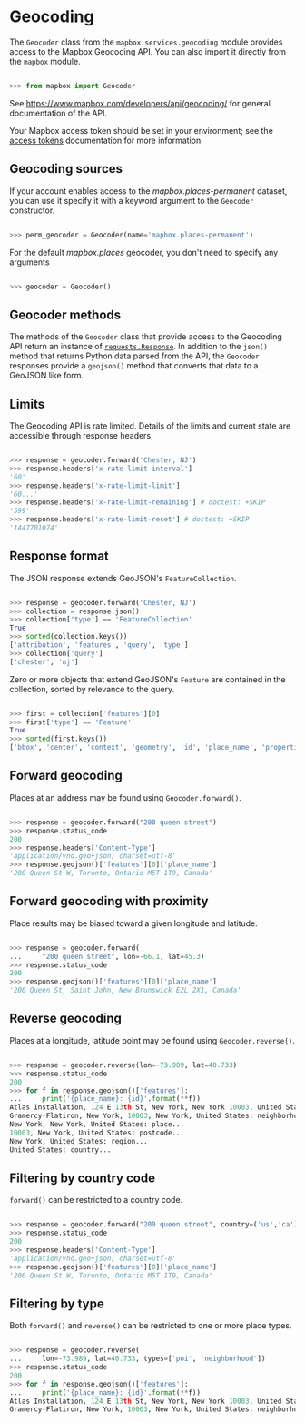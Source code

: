 # Geocoding

The `Geocoder` class from the `mapbox.services.geocoding` module provides
access to the Mapbox Geocoding API. You can also import it directly from the
`mapbox` module.

```python

>>> from mapbox import Geocoder

```

See https://www.mapbox.com/developers/api/geocoding/ for general documentation
of the API.

Your Mapbox access token should be set in your environment; see the [access tokens](access_tokens.md) documentation for more information.

## Geocoding sources

If your account enables access to the *mapbox.places-permanent* dataset, you
can use it specify it with a keyword argument to the `Geocoder` constructor.

```python

>>> perm_geocoder = Geocoder(name='mapbox.places-permanent')

```

For the default *mapbox.places* geocoder, you don't need to specify any arguments

```python

>>> geocoder = Geocoder()

```

## Geocoder methods

The methods of the `Geocoder` class that provide access to the Geocoding API
return an instance of
[`requests.Response`](http://docs.python-requests.org/en/latest/api/#requests.Response).
In addition to the `json()` method that returns Python data parsed from the
API, the `Geocoder` responses provide a `geojson()` method that converts that
data to a GeoJSON like form.

## Limits

The Geocoding API is rate limited. Details of the limits and current state
are accessible through response headers.

```python

>>> response = geocoder.forward('Chester, NJ')
>>> response.headers['x-rate-limit-interval']
'60'
>>> response.headers['x-rate-limit-limit']
'60...'
>>> response.headers['x-rate-limit-remaining'] # doctest: +SKIP
'599'
>>> response.headers['x-rate-limit-reset'] # doctest: +SKIP
'1447701074'

```

## Response format

The JSON response extends GeoJSON's `FeatureCollection`.

```python

>>> response = geocoder.forward('Chester, NJ')
>>> collection = response.json()
>>> collection['type'] == 'FeatureCollection'
True
>>> sorted(collection.keys())
['attribution', 'features', 'query', 'type']
>>> collection['query']
['chester', 'nj']

```

Zero or more objects that extend GeoJSON's `Feature` are contained in the
collection, sorted by relevance to the query.

```python

>>> first = collection['features'][0]
>>> first['type'] == 'Feature'
True
>>> sorted(first.keys())
['bbox', 'center', 'context', 'geometry', 'id', 'place_name', 'properties', 'relevance', 'text', 'type']

```

## Forward geocoding

Places at an address may be found using `Geocoder.forward()`.

```python

>>> response = geocoder.forward("200 queen street")
>>> response.status_code
200
>>> response.headers['Content-Type']
'application/vnd.geo+json; charset=utf-8'
>>> response.geojson()['features'][0]['place_name']
'200 Queen St W, Toronto, Ontario M5T 1T9, Canada'

```

## Forward geocoding with proximity

Place results may be biased toward a given longitude and latitude.

```python

>>> response = geocoder.forward(
...     "200 queen street", lon=-66.1, lat=45.3)
>>> response.status_code
200
>>> response.geojson()['features'][0]['place_name']
'200 Queen St, Saint John, New Brunswick E2L 2X1, Canada'

```

## Reverse geocoding

Places at a longitude, latitude point may be found using `Geocoder.reverse()`.

```python

>>> response = geocoder.reverse(lon=-73.989, lat=40.733)
>>> response.status_code
200
>>> for f in response.geojson()['features']:
...     print('{place_name}: {id}'.format(**f))
Atlas Installation, 124 E 13th St, New York, New York 10003, United States: poi...
Gramercy-Flatiron, New York, 10003, New York, United States: neighborhood...
New York, New York, United States: place...
10003, New York, United States: postcode...
New York, United States: region...
United States: country...

```

## Filtering by country code

`forward()` can be restricted to a country code.

```python

>>> response = geocoder.forward("200 queen street", country=('us','ca'))
>>> response.status_code
200
>>> response.headers['Content-Type']
'application/vnd.geo+json; charset=utf-8'
>>> response.geojson()['features'][0]['place_name']
'200 Queen St W, Toronto, Ontario M5T 1T9, Canada'

```


## Filtering by type

Both `forward()` and `reverse()` can be restricted to one or more place types.

```python

>>> response = geocoder.reverse(
...     lon=-73.989, lat=40.733, types=['poi', 'neighborhood'])
>>> response.status_code
200
>>> for f in response.geojson()['features']:
...     print('{place_name}: {id}'.format(**f))
Atlas Installation, 124 E 13th St, New York, New York 10003, United States: poi...
Gramercy-Flatiron, New York, 10003, New York, United States: neighborhood...

```
